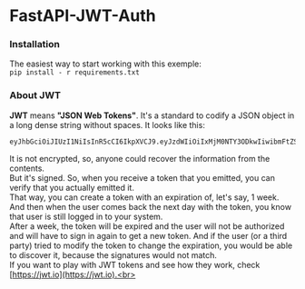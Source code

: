 # FastAPI-JWT-Auth

### Installation
The easiest way to start working with this exemple:<br>
`pip install - r requirements.txt`


### About JWT
**JWT**  means **"JSON Web Tokens"**.
It's a standard to codify a JSON object in a long dense string without spaces. It looks like this:
```
eyJhbGciOiJIUzI1NiIsInR5cCI6IkpXVCJ9.eyJzdWIiOiIxMjM0NTY3ODkwIiwibmFtZSI6IkpvaG4gRG9lIiwiaWF0IjoxNTE2MjM5MDIyfQ.SflKxwRJSMeKKF2QT4fwpMeJf36POk6yJV_adQssw5c
```
It is not encrypted, so, anyone could recover the information from the contents.<br>
But it's signed. So, when you receive a token that you emitted, you can verify that you actually emitted it.<br>
That way, you can create a token with an expiration of, let's say, 1 week. And then when the user comes back the next day with the token, you know that user is still logged in to your system.<br>
After a week, the token will be expired and the user will not be authorized and will have to sign in again to get a new token. And if the user (or a third party) tried to modify the token to change the expiration, you would be able to discover it, because the signatures would not match.<br>
If you want to play with JWT tokens and see how they work, check [https://jwt.io](https://jwt.io).<br>
